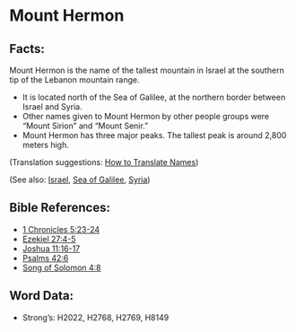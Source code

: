 # Mount Hermon

## Facts:

Mount Hermon is the name of the tallest mountain in Israel at the southern tip of the Lebanon mountain range.

* It is located north of the Sea of Galilee, at the northern border between Israel and Syria.
* Other names given to Mount Hermon by other people groups were “Mount Sirion” and “Mount Senir.”
* Mount Hermon has three major peaks. The tallest peak is around 2,800 meters high.

(Translation suggestions: [How to Translate Names](../../translate/translate-names))

(See also: [Israel](../kt/israel.md), [Sea of Galilee](../names/seaofgalilee.md), [Syria](../names/syria.md))

## Bible References:

* [1 Chronicles 5:23-24](rc://en/tn/help/1ch/05/23)
* [Ezekiel 27:4-5](rc://en/tn/help/ezk/27/04)
* [Joshua 11:16-17](rc://en/tn/help/jos/11/16)
* [Psalms 42:6](rc://en/tn/help/psa/042/06)
* [Song of Solomon 4:8](rc://en/tn/help/sng/04/08)

## Word Data:

* Strong’s: H2022, H2768, H2769, H8149
